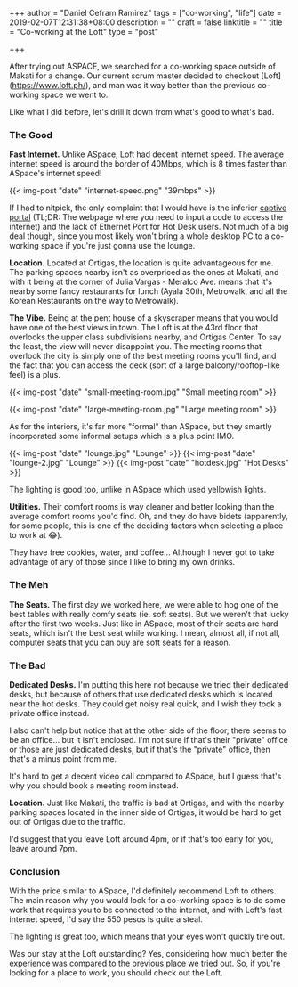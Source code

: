+++
author = "Daniel Cefram Ramirez"
tags = ["co-working", "life"]
date = 2019-02-07T12:31:38+08:00
description = ""
draft = false
linktitle = ""
title = "Co-working at the Loft"
type = "post"

+++

After trying out ASPACE, we searched for a co-working space outside of Makati for a change. Our current scrum master decided to checkout [Loft] (https://www.loft.ph/), and man was it way better than the previous co-working space we went to.

Like what I did before, let's drill it down from what's good to what's bad.

### The Good

**Fast Internet.** Unlike ASpace, Loft had decent internet speed. The average internet speed is around the border of 40Mbps, which is 8 times faster than ASpace's internet speed! 

{{< img-post "date" "internet-speed.png" "39mbps" >}}

If I had to nitpick, the only complaint that I would have is the inferior [captive portal](https://en.wikipedia.org/wiki/Captive_portal) (TL;DR: The webpage where you need to input a code to access the internet) and the lack of Ethernet Port for Hot Desk users. Not much of a big deal though, since you most likely won't bring a whole desktop PC to a co-working space if you're just gonna use the lounge.

**Location.** Located at Ortigas, the location is quite advantageous for me. The parking spaces nearby isn't as overpriced as the ones at Makati, and with it being at the corner of Julia Vargas - Meralco Ave. means that it's nearby some fancy restaurants for lunch (Ayala 30th, Metrowalk, and all the Korean Restaurants on the way to Metrowalk).

**The Vibe.** Being at the pent house of a skyscraper means that you would have one of the best views in town. The Loft is at the 43rd floor that overlooks the upper class subdivisions nearby, and Ortigas Center. To say the least, the view will never disappoint you. The meeting rooms that overlook the city is simply one of the best meeting rooms you'll find, and the fact that you can access the deck (sort of a large balcony/rooftop-like feel) is a plus.

{{< img-post "date" "small-meeting-room.jpg" "Small meeting room" >}}

{{< img-post "date" "large-meeting-room.jpg" "Large meeting room" >}}

As for the interiors, it's far more "formal" than ASpace, but they smartly incorporated some informal setups which is a plus point IMO.

{{< img-post "date" "lounge.jpg" "Lounge" >}}
{{< img-post "date" "lounge-2.jpg" "Lounge" >}}
{{< img-post "date" "hotdesk.jpg" "Hot Desks" >}}

The lighting is good too, unlike in ASpace which used yellowish lights.

**Utilities.** Their comfort rooms is way cleaner and better looking than the average comfort rooms you'd find. Oh, and they do have bidets (apparently, for some people, this is one of the deciding factors when selecting a place to work at :joy:).

They have free cookies, water, and coffee... Although I never got to take advantage of any of those since I like to bring my own drinks.

### The Meh

**The Seats.** The first day we worked here, we were able to hog one of the best tables with really comfy seats (ie. soft seats). But we weren't that lucky after the first two weeks. Just like in ASpace, most of their seats are hard seats, which isn't the best seat while working. I mean, almost all, if not all, computer seats that you can buy are soft seats for a reason.

### The Bad

**Dedicated Desks.** I'm putting this here not because we tried their dedicated desks, but because of others that use dedicated desks which is located near the hot desks. They could get noisy real quick, and I wish they took a private office instead. 

I also can't help but notice that at the other side of the floor, there seems to be an office... but it isn't enclosed. I'm not sure if that's their "private" office or those are just dedicated desks, but if that's the "private" office, then that's a minus point from me.

It's hard to get a decent video call compared to ASpace, but I guess that's why you should book a meeting room instead.

**Location.** Just like Makati, the traffic is bad at Ortigas, and with the nearby parking spaces located in the inner side of Ortigas, it would be hard to get out of Ortigas due to the traffic.

I'd suggest that you leave Loft around 4pm, or if that's too early for you, leave around 7pm.

### Conclusion

With the price similar to ASpace, I'd definitely recommend Loft to others. The main reason why you would look for a co-working space is to do some work that requires you to be connected to the internet, and with Loft's fast internet speed, I'd say the 550 pesos is quite a steal.

The lighting is great too, which means that your eyes won't quickly tire out.

Was our stay at the Loft outstanding? Yes, considering how much better the experience was compared to the previous place we tried out. So, if you're looking for a place to work, you should check out the Loft.